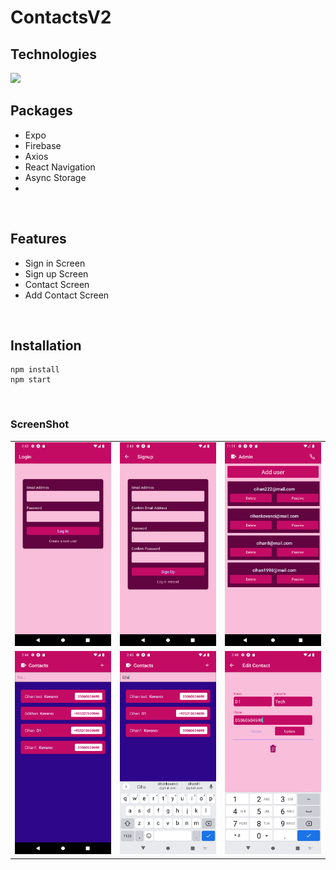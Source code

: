 # ContactsV2

## Technologies

<img src="https://img.shields.io/badge/React_Native-20232A?style=for-the-badge&logo=react&logoColor=61DAFB">

<br/>

## Packages

- Expo
- Firebase
- Axios
- React Navigation
- Async Storage
- 

<br/>

## Features

- Sign in Screen
- Sign up Screen
- Contact Screen
- Add Contact Screen


<br/>


## Installation

```
npm install
npm start
```

<br/>



### ScreenShot

<table>
    <tbody>
        <tr>
            <td><img src="assets/Login.png" width="300" style="margin-right:30px;"/></td>
            <td><img src="assets/Signup.png" width="300" style="margin-right:30px;"/></td> 
            <td><img src="assets/Admin.png" width="300" style="margin-right:30px;"/></td> 
        </tr>
        <tr>
            <td><img src="assets/Contacts.png" width="300" style="margin-right:30px;"/></td>
            <td><img src="assets/Search.png" width="300" style="margin-right:30px;"/></td>
            <td><img src="assets/Edit.png" width="300" style="margin-right:30px;"/></td>
        </tr>
    </tbody>
</table>
